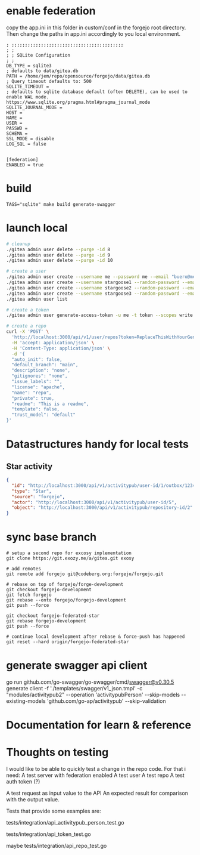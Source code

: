 # enable federation

copy the app.ini in this folder in custom/conf in the forgejo root directory.
Then change the paths in app.ini accordingly to you local environment.

```
; ;;;;;;;;;;;;;;;;;;;;;;;;;;;;;;;;;;;;;;;;;;
; ;
; ; SQLite Configuration
; ;
DB_TYPE = sqlite3
; defaults to data/gitea.db
PATH = /home/jem/repo/opensource/forgejo/data/gitea.db
; Query timeout defaults to: 500
SQLITE_TIMEOUT = 
; defaults to sqlite database default (often DELETE), can be used to enable WAL mode. https://www.sqlite.org/pragma.html#pragma_journal_mode
SQLITE_JOURNAL_MODE = 
HOST = 
NAME = 
USER = 
PASSWD = 
SCHEMA = 
SSL_MODE = disable
LOG_SQL = false


[federation]
ENABLED = true
```

# build

```
TAGS="sqlite" make build generate-swagger
```

# launch local

```bash
# cleanup
./gitea admin user delete --purge -id 8
./gitea admin user delete --purge -id 9
./gitea admin user delete --purge -id 10

# create a user
./gitea admin user create --username me --password me --email "buero@meissa.de" --admin --must-change-password false
./gitea admin user create --username stargoose1 --random-password --email "stargoose1@meissa.de"
./gitea admin user create --username stargoose2 --random-password --email "stargoose2@meissa.de"
./gitea admin user create --username stargoose3 --random-password --email "stargoose3@meissa.de"
./gitea admin user list

# create a token
./gitea admin user generate-access-token -u me -t token --scopes write:activitypub,write:repository,write:user

# create a repo
curl -X 'POST' \
  'http://localhost:3000/api/v1/user/repos?token=ReplaceThisWithYourGeneratedToken' \
  -H 'accept: application/json' \
  -H 'Content-Type: application/json' \
  -d '{
  "auto_init": false,
  "default_branch": "main",
  "description": "none",
  "gitignores": "none",
  "issue_labels": "",
  "license": "apache",
  "name": "repo",
  "private": true,
  "readme": "This is a readme",
  "template": false,
  "trust_model": "default"
}'
```

# Datastructures handy for local tests

## Star activity

```json
{
  "id": "http://localhost:3000/api/v1/activitypub/user-id/1/outbox/12345",
  "type": "Star",
  "source": "forgejo",
  "actor": "http://localhost:3000/api/v1/activitypub/user-id/5",
  "object": "http://localhost:3000/api/v1/activitypub/repository-id/2"
}
```

# sync base branch

```
# setup a second repo for excosy implementation
git clone https://git.exozy.me/a/gitea.git exosy

# add remotes
git remote add forgejo git@codeberg.org:forgejo/forgejo.git

# rebase on top of forgejo/forge-development
git checkout forgejo-development
git fetch forgejo
git rebase --onto forgejo/forgejo-development
git push --force

git checkout forgejo-federated-star
git rebase forgejo-development
git push --force

# continue local development after rebase & force-push has happened
git reset --hard origin/forgejo-federated-star
```

# generate swagger api client

go run github.com/go-swagger/go-swagger/cmd/swagger@v0.30.5 generate client -f './templates/swagger/v1_json.tmpl' -c "modules/activitypub2" --operation 'activitypubPerson' --skip-models --existing-models 'github.com/go-ap/activitypub' --skip-validation

# Documentation for learn & reference


# Thoughts on testing

I would like to be able to quickly test a change in the repo code.
For that i need:
A test server with federation enabled
A test user
A test repo
A test auth token (?)

A test request as input value to the API
An expected result for comparison with the output value.

Tests that provide some examples are:

tests/integration/api_activitypub_person_test.go

tests/integration/api_token_test.go

maybe tests/integration/api_repo_test.go
